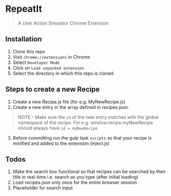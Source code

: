 # RepeatIt
> A User Action Simulator Chrome Extension



## Installation

1. Clone this repo
2. Visit `chrome://extensions` in Chrome
3. Select `Developer Mode`
4. Click on `Load unpacked extension`
5. Select the directory in which this repo is cloned



## Steps to create a new Recipe

1. Create a new Recipe.js file (for e.g. MyNewRecipe.js)
2. Create a new entry in the array defined in recipes.json. 

>NOTE - Make sure the `id` of the new entry matches with the global namespace of the recipe. For e.g. window.recipe.myNewRecipe should always have `id = myNewRecipe`

3. Before committing run the gulp task `scripts` so that your recipe is minified and added to the extension (inject.js)



## Todos

1. Make the search box functional so that recipes can be searched by their title in real-time i.e. search as you type (after initial loading)
2. Load recipes.json only once for the entire browser session
3. Placeholder for search input